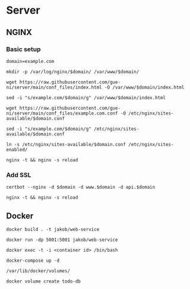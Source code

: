 # Server

## NGINX

### Basic setup

```
domain=example.com

mkdir -p /var/log/nginx/$domain/ /var/www/$domain/

wget https://raw.githubusercontent.com/gue-ni/server/main/conf_files/index.html -O /var/www/$domain/index.html

sed -i "s/example.com/$domain/g" /var/www/$domain/index.html

wget https://raw.githubusercontent.com/gue-ni/server/main/conf_files/example.com.conf -O /etc/nginx/sites-available/$domain.conf

sed -i "s/example.com/$domain/g" /etc/nginx/sites-available/$domain.conf

ln -s /etc/nginx/sites-available/$domain.conf /etc/nginx/sites-enabled/

nginx -t && nginx -s reload
```

### Add SSL 

```
certbot --nginx -d $domain -d www.$domain -d api.$domain 

nginx -t && nginx -s reload
```

## Docker

`docker build . -t jakob/web-service`

`docker run -dp 5001:5001 jakob/web-service`

`docker exec -t -i <container id> /bin/bash`

`docker-compose up -d`

`/var/lib/docker/volumes/`

`docker volume create todo-db`




